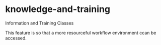 # knowledge-and-training
Information and Training Classes

This feature is so that a more resourceful workflow environment ccan be accessed.
